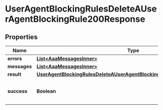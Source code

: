 

# UserAgentBlockingRulesDeleteAUserAgentBlockingRule200Response


## Properties

| Name | Type | Description | Notes |
|------------ | ------------- | ------------- | -------------|
|**errors** | [**List&lt;AaaMessagesInner&gt;**](AaaMessagesInner.md) |  |  |
|**messages** | [**List&lt;AaaMessagesInner&gt;**](AaaMessagesInner.md) |  |  |
|**result** | [**UserAgentBlockingRulesDeleteAUserAgentBlockingRule200ResponseAllOfResult**](UserAgentBlockingRulesDeleteAUserAgentBlockingRule200ResponseAllOfResult.md) |  |  |
|**success** | **Boolean** | Whether the API call was successful |  |



